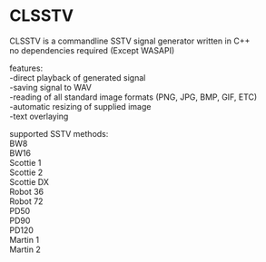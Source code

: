 # CLSSTV
CLSSTV is a commandline SSTV signal generator written in C++  
no dependencies required (Except WASAPI)

features:  
-direct playback of generated signal  
-saving signal to WAV  
-reading of all standard image formats (PNG, JPG, BMP, GIF, ETC)  
-automatic resizing of supplied image  
-text overlaying  

supported SSTV methods:  
BW8  
BW16  
Scottie 1  
Scottie 2  
Scottie DX  
Robot 36  
Robot 72  
PD50  
PD90  
PD120  
Martin 1  
Martin 2
